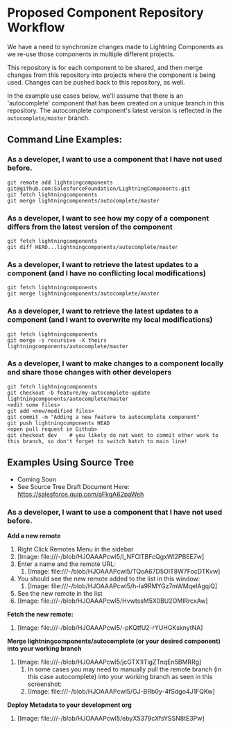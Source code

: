 # Proposed Component Repository Workflow

We have a need to synchronize changes made to Lightning Components as we re-use those components in multiple different projects.

This repository is for each component to be shared, and then merge changes from this repository into projects where the component is being used.  Changes can be pushed back to this repository, as well.

In the example use cases below, we'll assume that there is an 'autocomplete' component that has been created on a unique branch in this repository. The autocomplete component's latest version is reflected in the `autocomplete/master` branch.

## Command Line Examples:

### As a developer, I want to use a component that I have not used before.

    git remote add lightningcomponents git@github.com:SalesforceFoundation/LightningComponents.git
    git fetch lightningcomponents
    git merge lightningcomponents/autocomplete/master

### As a developer, I want to see how my copy of a component differs from the latest version of the component

    git fetch lightningcomponents
    git diff HEAD...lightningcomponents/autocomplete/master

### As a developer, I want to retrieve the latest updates to a component (and I have no conflicting local modifications)

    git fetch lightningcomponents
    git merge lightningcomponents/autocomplete/master

### As a developer, I want to retrieve the latest updates to a component (and I want to overwrite my local modifications)

    git fetch lightningcomponents
    git merge -s recursive -X theirs lightningcomponents/autocomplete/master

### As a developer, I want to make changes to a component locally and share those changes with other developers

    git fetch lightningcomponents
    git checkout -b feature/my-autocomplete-update lightningcomponents/autocomplete/master
    <edit some files>
    git add <new/modified files>
    git commit -m "Adding a new feature to autocomplete component"
    git push lightningcomponents HEAD
    <open pull request in Github>
    git checkout dev    # you likely do not want to commit other work to this branch, so don't forget to switch batch to main line!
    
## Examples Using Source Tree

- Coming Soon
- See Source Tree Draft Document Here: https://salesforce.quip.com/aFkgA62paWeh

### As a developer, I want to use a component that I have not used before.
**Add a new remote**

1. Right Click Remotes Menu in the sidebar
2. [Image: file:///-/blob/HJOAAAPcwl5/l_NFClTBFcQgxWl2PBEE7w]
3. Enter a name and the remote URL:
    1. [Image: file:///-/blob/HJOAAAPcwl5/TQoA67D5OIT8W7FocDTKvw]
4. You should see the new remote added to the list in this window:
    1. [Image: file:///-/blob/HJOAAAPcwl5/h-Ia9RMYGz7mWMqelAgqiQ]
5. See the new remote in the list
6. [Image: file:///-/blob/HJOAAAPcwl5/HvwtssM5X0BU2OMlRrcxAw]

**Fetch the new remote:**

1. [Image: file:///-/blob/HJOAAAPcwl5/-pKQtfU2-rYUHGKsknytNA]

**Merge lightningcomponents/autocomplete (or your desired component) into your working branch**

1. [Image: file:///-/blob/HJOAAAPcwl5/jcGTX1lTigZTnqEn5BMRRg]
    1. In some cases you may need to manually pull the remote branch (in this case autocomplete) into your working branch as seen in this screenshot:
    2. [Image: file:///-/blob/HJOAAAPcwl5/GJ-BRb0y-4fSdgo4J1FQKw]

**Deploy Metadata to your development org**

1. [Image: file:///-/blob/HJOAAAPcwl5/ebyX5379cXfsYSSN8tE3Pw]



